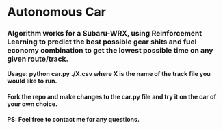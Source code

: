 # Autonomous Car

### Algorithm works for a Subaru-WRX, using Reinforcement Learning to predict the best possible gear shits and fuel economy combination to get the lowest possible time on any given route/track.

**Usage: python car.py ./X.csv 
 where X is the name of the track file you would like to run.**

#### Fork the repo and make changes to the car.py file and try it on the car of your own choice.

**PS: Feel free to contact me for any questions.** 
